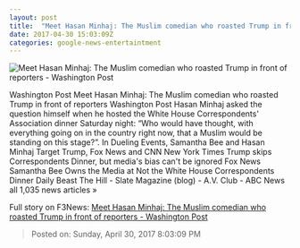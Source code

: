```yaml
---
layout: post
title:  "Meet Hasan Minhaj: The Muslim comedian who roasted Trump in front of reporters - Washington Post"
date: 2017-04-30 15:03:09Z
categories: google-news-entertaintment
---
```


![Meet Hasan Minhaj: The Muslim comedian who roasted Trump in front of reporters - Washington Post](https://img.washingtonpost.com/rf/image_1484w/2010-2019/WashingtonPost/2017/04/30/Style/Images/2017-04-30T032600Z_802397838_RC1CAA7AFB30_RTRMADP_3_USA-WHITEHOUSE-DINNER.jpg)

Washington Post Meet Hasan Minhaj: The Muslim comedian who roasted Trump in front of reporters Washington Post Hasan Minhaj asked the question himself when he hosted the White House Correspondents' Association dinner Saturday night: “Who would have thought, with everything going on in the country right now, that a Muslim would be standing on this stage?”. In Dueling Events, Samantha Bee and Hasan Minhaj Target Trump, Fox News and CNN New York Times Trump skips Correspondents Dinner, but media's bias can't be ignored Fox News Samantha Bee Owns the Media at Not the White House Correspondents Dinner Daily Beast The Hill - Slate Magazine (blog) - A.V. Club - ABC News all 1,035 news articles »


Full story on F3News: [Meet Hasan Minhaj: The Muslim comedian who roasted Trump in front of reporters - Washington Post](http://www.f3nws.com/n/sVPxKJ)

> Posted on: Sunday, April 30, 2017 8:03:09 PM
